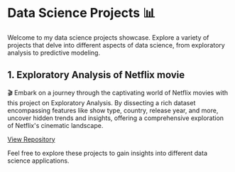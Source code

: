 # Data Science Projects 📊

Welcome to my data science projects showcase. Explore a variety of projects that delve into different aspects of data science, from exploratory analysis to predictive modeling.

## 1. Exploratory Analysis of Netflix movie

🎬 Embark on a journey through the captivating world of Netflix movies with this project on Exploratory Analysis. By dissecting a rich dataset encompassing features like show type, country, release year, and more, uncover hidden trends and insights, offering a comprehensive exploration of Netflix's cinematic landscape.

[View Repository](https://github.com/ashay-thamankar/deep-learning-and-machine-learning/tree/main/Machine%20Learning/Black%20Friday%20Sales%20Prediction%20model)

Feel free to explore these projects to gain insights into different data science applications.
